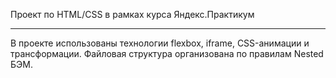 Проект по HTML/CSS в рамках курса Яндекс.Практикум

___________________________
В проекте использованы технологии flexbox, iframe, CSS-анимации и трансформации.
Файловая структура организована по правилам Nested БЭМ.
